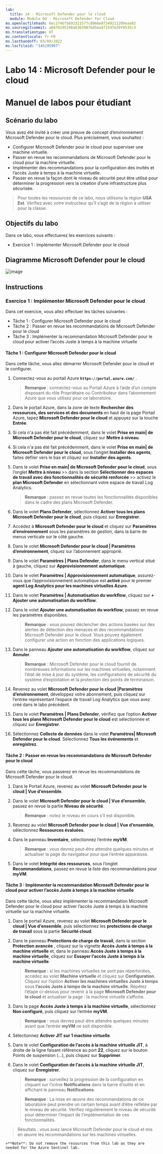 ```yaml
---
lab:
  title: 14 - Microsoft Defender pour le cloud
  module: Module 04 - Microsoft Defender for Cloud
ms.openlocfilehash: 6ec274b75692321577c8966e07349211209eaa02
ms.sourcegitcommit: a8470295248a6363987bd5ea47154fe39f8535c3
ms.translationtype: HT
ms.contentlocale: fr-FR
ms.lasthandoff: 03/09/2022
ms.locfileid: "145195907"
---
```

# <a name="lab-14-microsoft-defender-for-cloud"></a>Labo 14 : Microsoft Defender pour le cloud
# <a name="student-lab-manual"></a>Manuel de labos pour étudiant

## <a name="lab-scenario"></a>Scénario du labo

Vous avez été invité à créer une preuve de concept d’environnement Microsoft Defender pour le cloud. Plus précisément, vous souhaitez :

- Configurer Microsoft Defender pour le cloud pour superviser une machine virtuelle.
- Passer en revue les recommandations de Microsoft Defender pour le cloud pour la machine virtuelle.
- Implémenter des recommandations pour la configuration des invités et l’accès Juste à temps à la machine virtuelle. 
- Passer en revue la façon dont le niveau de sécurité peut être utilisé pour déterminer la progression vers la création d’une infrastructure plus sécurisée.

> Pour toutes les ressources de ce labo, nous utilisons la région **USA Est**. Vérifiez avec votre instructeur qu’il s’agit de la région à utiliser pour la classe. 

## <a name="lab-objectives"></a>Objectifs du labo

Dans ce labo, vous effectuerez les exercices suivants :

- Exercice 1 : Implémenter Microsoft Defender pour le cloud

## <a name="microsoft-defender-for-cloud-diagram"></a>Diagramme Microsoft Defender pour le cloud

![image](https://user-images.githubusercontent.com/91347931/157537800-94a64b6e-026c-41b2-970e-f8554ce1e0ab.png)

## <a name="instructions"></a>Instructions

### <a name="exercise-1-implement-microsoft-defender-for-cloud"></a>Exercice 1 : Implémenter Microsoft Defender pour le cloud

Dans cet exercice, vous allez effectuer les tâches suivantes :

- Tâche 1 : Configurer Microsoft Defender pour le cloud
- Tâche 2 : Passer en revue les recommandations de Microsoft Defender pour le cloud
- Tâche 3 : Implémenter la recommandation Microsoft Defender pour le cloud pour activer l’accès Juste à temps à la machine virtuelle

#### <a name="task-1-configure-microsoft-defender-for-cloud"></a>Tâche 1 : Configurer Microsoft Defender pour le cloud

Dans cette tâche, vous allez démarrer Microsoft Defender pour le cloud et le configurer.

1. Connectez-vous au portail Azure **`https://portal.azure.com/`** .

    >**Remarque** : connectez-vous au Portail Azure à l’aide d’un compte disposant du rôle Propriétaire ou Contributeur dans l’abonnement Azure que vous utilisez pour ce laboratoire.

2. Dans le portail Azure, dans la zone de texte **Rechercher des ressources, des services et des documents** en haut de la page Portail Azure, tapez **Microsoft Defender pour le cloud** et appuyez sur la touche **Entrée**.

3. Si cela n'a pas été fait précédemment, dans le volet **Prise en main\| de Microsoft Defender pour le cloud**, cliquez sur **Mettre à niveau**.
     
4. Si cela n'a pas été fait précédemment, dans le volet **Prise en main\| de Microsoft Defender pour le cloud**, sous l’onglet **Installer des agents**, faites défiler vers le bas et cliquez sur **Installer des agents**.

5. Dans le volet **Prise en main\| de Microsoft Defender pour le cloud**, sous l’onglet **Mettre à niveau** >> dans la section **Sélectionner des espaces de travail avec des fonctionnalités de sécurité renforcée** >> activez le **plan Microsoft Defender** en sélectionnant votre espace de travail Log Analytics. 

    >**Remarque** : passez en revue toutes les fonctionnalités disponibles dans le cadre des plans Microsoft Defender. 

6. Dans le volet **Plans Defender**, sélectionnez **Activer tous les plans Microsoft Defender pour le cloud**, puis cliquez sur **Enregistrer**.

7. Accédez à **Microsoft Defender pour le cloud** et cliquez sur **Paramètres d’environnement** sous les paramètres de gestion, dans la barre de menus verticale sur le côté gauche.

8. Dans le volet **Microsoft Defender pour le cloud | Paramètres d’environnement**, cliquez sur l’abonnement approprié. 

9. Dans le volet **Paramètres | Plans Defender**, dans le menu vertical situé à gauche, cliquez sur **Approvisionnement automatique**.

10. Dans le volet **Paramètres | Approvisionnement automatique**, assurez-vous que l’approvisionnement automatique est **activé** pour le premier **agent Log Analytics pour les machines virtuelles Azure**.

11. Dans le volet **Paramètres \| Automatisation du workflow**, cliquez sur **+ Ajouter une automatisation du workflow**.

12. Dans le volet **Ajouter une automatisation du workflow**, passez en revue les paramètres disponibles. 

    >**Remarque** : vous pouvez déclencher des actions basées sur des alertes de détection des menaces et des recommandations Microsoft Defender pour le cloud. Vous pouvez également configurer une action en fonction des applications logiques. 

13. Dans le panneau **Ajouter une automatisation du workflow**, cliquez sur **Annuler**.

    >**Remarque** : Microsoft Defender pour le cloud fournit de nombreuses informations sur les machines virtuelles, notamment l’état de mise à jour du système, les configurations de sécurité du système d’exploitation et la protection des points de terminaison.

14. Revenez au volet **Microsoft Defender pour le cloud \|Paramètres d’environnement**, développez votre abonnement, puis cliquez sur l’entrée représentant l’espace de travail Log Analytics que vous avez créé dans le labo précédent.

15. Dans le volet **Paramètres \| Plans Defender**, vérifiez que l’option **Activer tous les plans Microsoft Defender pour le cloud** est sélectionnée et cliquez sur **Enregistrer**.

16. Sélectionnez **Collecte de données** dans le volet **Paramètres\| Microsoft Defender pour le cloud**. Sélectionnez **Tous les événements** et **enregistrez**.


#### <a name="task-2-review-the-microsoft-defender-for-cloud-recommendation"></a>Tâche 2 : Passer en revue les recommandations de Microsoft Defender pour le cloud

Dans cette tâche, vous passerez en revue les recommandations de Microsoft Defender pour le cloud. 

1. Dans le Portail Azure, revenez au volet **Microsoft Defender pour le cloud \| Vue d’ensemble**. 

2. Dans le volet **Microsoft Defender pour le cloud \| Vue d’ensemble**, passez en revue la partie **Niveau de sécurité**.

    >**Remarque** : notez le niveau en cours s’il est disponible.

3. Revenez au volet **Microsoft Defender pour le cloud \| Vue d’ensemble**, sélectionnez **Ressources évaluées**.

4. Dans le panneau **Inventaire**, sélectionnez l’entrée **myVM**.

    >**Remarque** : vous devrez peut-être attendre quelques minutes et actualiser la page du navigateur pour que l’entrée apparaisse.
    
5. Dans le volet **Intégrité des ressources**, sous l’onglet **Recommandations**, passez en revue la liste des recommandations pour **myVM**.


#### <a name="task-3-implement-the-microsoft-defender-for-cloud-recommendation-to-enable-just-in-time-vm-access"></a>Tâche 3 : Implémenter la recommandation Microsoft Defender pour le cloud pour activer l’accès Juste à temps à la machine virtuelle

Dans cette tâche, vous allez implémenter la recommandation Microsoft Defender pour le cloud pour activer l’accès Juste à temps à la machine virtuelle sur la machine virtuelle. 

1. Dans le portail Azure, revenez au volet **Microsoft Defender pour le cloud \| Vue d’ensemble**, puis sélectionnez les **protections de charge de travail** sous la partie **Sécurité cloud**.

2. Dans le panneau **Protections de charge de travail**, dans la section **Protection avancée** , cliquez sur la vignette **Accès Juste à temps à la machine virtuelle** et, dans le panneau **Accès Juste à temps à la machine virtuelle**, cliquez sur **Essayer l’accès Juste à temps à la machine virtuelle**.

    >**Remarque** : si les machines virtuelles ne sont pas répertoriées, accédez au volet **Machine virtuelle** et cliquez sur **Configuration**. Cliquez sur l’option **Activer les machines virtuelles Juste à temps** sous **l’accès Juste à temps de la machine virtuelle**. Répétez l’étape ci-dessus pour revenir à la page **Microsoft Defender pour le cloud** et actualiser la page : la machine virtuelle s’affiche.

3. Dans la page **Accès Juste à temps à la machine virtuelle**, sélectionnez **Non configuré**, puis cliquez sur l’entrée **myVM**.

    >**Remarque** : vous devrez peut-être attendre quelques minutes avant que l’entrée **myVM** ne soit disponible.

4. Sélectionnez **Activer JIT sur 1 machine virtuelle**.

5. Dans le volet **Configuration de l’accès à la machine virtuelle JIT**, à droite de la ligne faisant référence au port **22**, cliquez sur le bouton Points de suspension (...), puis cliquez sur **Supprimer**.

6. Dans le volet **Configuration de l’accès à la machine virtuelle JIT**, cliquez sur **Enregistrer**.

    >**Remarque** : surveillez la progression de la configuration en cliquant sur l’icône **Notifications** dans la barre d’outils et en affichant le panneau **Notifications**. 

    >**Remarque** : La mise en œuvre des recommandations de ce laboratoire peut prendre un certain temps avant d’être reflétée par le niveau de sécurité. Vérifiez régulièrement le niveau de sécurité pour déterminer l’impact de l’implémentation de ces fonctionnalités. 

> Résultats : vous avez lancé Microsoft Defender pour le cloud et mis en œuvre les recommandations sur les machines virtuelles. 

    >**Note**: Do not remove the resources from this lab as they are needed for the Azure Sentinel lab.
